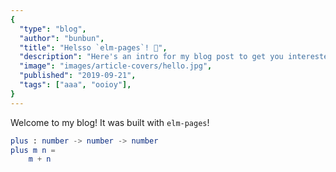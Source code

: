 ```yaml
---
{
  "type": "blog",
  "author": "bunbun",
  "title": "Helsso `elm-pages`! 🚀",
  "description": "Here's an intro for my blog post to get you interested in reading more...",
  "image": "images/article-covers/hello.jpg",
  "published": "2019-09-21",
  "tags": ["aaa", "ooioy"],
}
---
```


Welcome to my blog! It was built with `elm-pages`!

```elm
plus : number -> number -> number
plus m n =
    m + n
```
